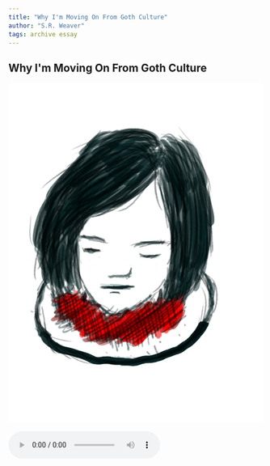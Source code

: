 ```yaml
---
title: "Why I'm Moving On From Goth Culture"
author: "S.R. Weaver"
tags: archive essay
---
```

## Why I'm Moving On From Goth Culture
![image](https://github.com/LWFlouisa/UploadedFairyRadio/blob/main/Images/ehena-marie.png?raw=true)

 <audio controls>
  <source src="https://lwflouisa.github.io/UploadedFairyRadio/Audio/MyProblemWithRetrofuturisticSettings.webm" type="audio/mpeg">
Your browser does not support the audio element.
</audio>
